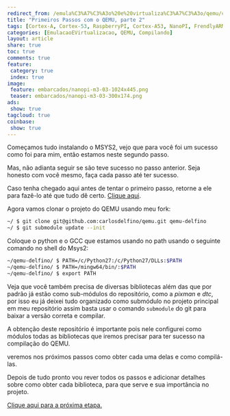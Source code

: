 ```yaml
---
redirect_from: /emula%C3%A7%C3%A3o%20e%20virtualiza%C3%A7%C3%A3o/qemu/compilando/Primeiros_Passos_com_o_QEMU-parte-2/
title: "Primeiros Passos com o QEMU, parte 2" 
tags: [Cortex-A, Cortex-53, RaspberryPI, Cortex-A53, NanoPI, FrendlyARM, ARM, Intel, TBB,  Emulação, Virtualização, KVM, QEMU, VMware, VirtualBox, VBox, Hiper-V, Xen, GNU ARM Eclipse, Eclipse, Windows, RTOS, uOS ]
categories: [EmulacaoEVirtualizacao, QEMU, Compilando]
layout: article
share: true
toc: true
comments: true
feature:
 category: true
 index: true
image:
 feature: embarcados/nanopi-m3-03-1024x445.png
 teaser: embarcados/nanopi-m3-03-300x174.png
ads: 
 show: true
tagcloud: true
coinbase:
 show: true
---
```

Começamos tudo instalando o MSYS2, vejo que para você foi um sucesso como foi para mim, então estamos neste segundo passo. 

<!--more-->

Mas, não adianta seguir se são teve sucesso no passo anterior. Seja honesto com você mesmo, faça cada passo até ter sucesso.

Caso tenha chegado aqui antes de tentar o primeiro passo, retorne a ele para fazê-lo até que tudo dê certo. [Clique aqui](http://carlosdelfino.eti.br/emula%C3%A7%C3%A3o%20e%20virtualiza%C3%A7%C3%A3o/Primeiros_Passos_com_o_QEMU-parte-1/ "Clique Aqui").

Agora vamos clonar o projeto do QEMU usando meu fork:

```sh
~/ $ git clone git@github.com:carlosdelfino/qemu.git qemu-delfino
~/ $ git submodule update --init
```

Coloque o python e o GCC que estamos usando no path usando o seguinte comando no shell do Msys2:

```sh
~/qemu-delfino/ $ PATH=/c/Python27:/c/Python27/DLLs:$PATH
~/qemu-delfino/ $ PATH=/mingw64/bin/:$PATH
~/qemu-delfino/ $ export PATH
```

Veja que você também precisa de diversas bibliotecas além das que por padrão já estão como sub-módulos do repositório, como a *pixman* e *dtc*, por isso eu já deixei tudo organizado como submódulo no projeto principal em meu repositório assim basta usar o comando `submodule` do git para baixar a versão correta e compilar.

A obtenção deste repositório é importante pois nele configurei como módulos todas as bibliotecas que iremos precisar para ter sucesso na compilação do QEMU.

veremos nos próximos passos como obter cada uma delas e como compilá-las.

Depois de tudo pronto vou rever todos os passos e adicionar detalhes sobre como obter cada biblioteca, para que serve e sua importância no projeto.

[Clique aqui para a próxima etapa.](http://carlosdelfino.eti.br/emula%C3%A7%C3%A3o%20e%20virtualiza%C3%A7%C3%A3o/qemu/compilando/Primeiros_Passos_com_o_QEMU-parte-3/)